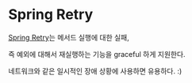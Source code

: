 # Spring Retry 

[Spring Retry](https://github.com/spring-projects/spring-retry)는 메서드 실행에 대한 실패, 

즉 예외에 대해서 재실행하는 기능을 graceful 하게 지원한다. 

네트워크와 같은 일시적인 장애 상황에 사용하면 유용하다. :)







